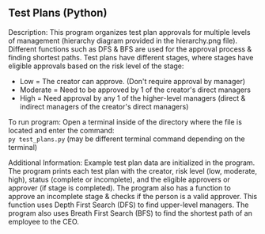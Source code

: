 ## Test Plans (Python)

Description:
This program organizes test plan approvals for multiple levels of management (hierarchy diagram provided in the hierarchy.png file). Different functions such as DFS & BFS are used for the approval process & finding shortest paths. Test plans have different stages, where stages have eligible approvals based on the risk level of the stage:
* Low = The creator can approve. (Don't require approval by manager)
* Moderate = Need to be approved by 1 of the creator's direct managers
* High = Need approval by any 1 of the higher-level managers (direct & indirect managers of the creator's direct managers)

To run program:
Open a terminal inside of the directory where the file is located and enter the command: <br />
`py test_plans.py` (may be different terminal command depending on the terminal)

Additional Information:
Example test plan data are initialized in the program. 
The program prints each test plan with the creator, risk level (low, moderate, high), status (complete or incomplete), and the eligible approvers or approver (if stage is completed).
The program also has a function to approve an incomplete stage & checks if the person is a valid approver. This function uses Depth First Search (DFS) to find upper-level managers.
The program also uses Breath First Search (BFS) to find the shortest path of an employee to the CEO.
